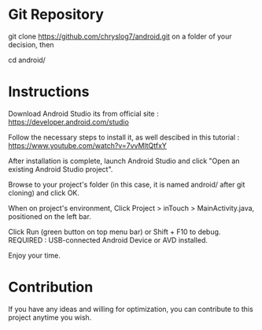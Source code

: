 # Git Repository

git clone https://github.com/chryslog7/android.git on a folder of your decision, then

cd android/ 


# Instructions

Download Android Studio its from official site : https://developer.android.com/studio 

Follow the necessary steps to install it, as well descibed in this tutorial  : https://www.youtube.com/watch?v=7vvMltQtfxY

After installation is complete, launch Android Studio and click "Open an existing Android Studio project".

Browse to your project's folder (in this case, it is named android/ after git cloning) and click OK.

When on project's environment, Click Project > inTouch > MainActivity.java, positioned on the left bar.

Click Run (green button on top menu bar) or Shift + F10 to debug. REQUIRED : USB-connected Android Device or AVD installed.

Enjoy your time.


# Contribution

If you have any ideas and willing for optimization, you can contribute to this project anytime you wish.
